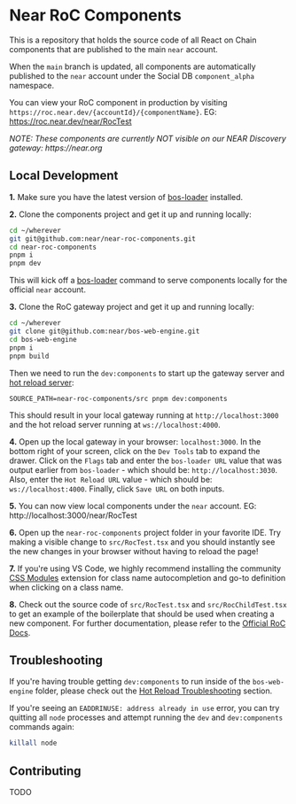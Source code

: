 # Near RoC Components

This is a repository that holds the source code of all React on Chain components that are published to the main `near` account.

When the `main` branch is updated, all components are automatically published to the `near` account under the Social DB `component_alpha` namespace.

You can view your RoC component in production by visiting `https://roc.near.dev/{accountId}/{componentName}`. EG: https://roc.near.dev/near/RocTest

_NOTE: These components are currently NOT visible on our NEAR Discovery gateway: https://near.org_

## Local Development

**1.** Make sure you have the latest version of [bos-loader](https://github.com/near/bos-loader/releases) installed.

**2.** Clone the components project and get it up and running locally:

```bash
cd ~/wherever
git git@github.com:near/near-roc-components.git
cd near-roc-components
pnpm i
pnpm dev
```

This will kick off a [bos-loader](https://github.com/near/bos-loader) command to serve components locally for the official `near` account.

**3.** Clone the RoC gateway project and get it up and running locally:

```bash
cd ~/wherever
git clone git@github.com:near/bos-web-engine.git
cd bos-web-engine
pnpm i
pnpm build
```

Then we need to run the `dev:components` to start up the gateway server and [hot reload server](https://github.com/near/bos-web-engine/blob/main/packages/hot-reload-server/README.md):

```
SOURCE_PATH=near-roc-components/src pnpm dev:components
```

This should result in your local gateway running at `http://localhost:3000` and the hot reload server running at `ws://localhost:4000`.

**4.** Open up the local gateway in your browser: `localhost:3000`. In the bottom right of your screen, click on the `Dev Tools` tab to expand the drawer. Click on the `Flags` tab and enter the `bos-loader URL` value that was output earlier from `bos-loader` - which should be: `http://localhost:3030`. Also, enter the `Hot Reload URL` value - which should be: `ws://localhost:4000`. Finally, click `Save URL` on both inputs.

**5.** You can now view local components under the `near` account. EG: http://localhost:3000/near/RocTest

**6.** Open up the `near-roc-components` project folder in your favorite IDE. Try making a visible change to `src/RocTest.tsx` and you should instantly see the new changes in your browser without having to reload the page!

**7.** If you're using VS Code, we highly recommend installing the community [CSS Modules](https://marketplace.visualstudio.com/items?itemName=clinyong.vscode-css-modules) extension for class name autocompletion and go-to definition when clicking on a class name.

**8.** Check out the source code of `src/RocTest.tsx` and `src/RocChildTest.tsx` to get an example of the boilerplate that should be used when creating a new component. For further documentation, please refer to the [Official RoC Docs](https://roc-docs.near.dev/).

## Troubleshooting

If you're having trouble getting `dev:components` to run inside of the `bos-web-engine` folder, please check out the [Hot Reload Troubleshooting](https://github.com/near/bos-web-engine/blob/main/packages/hot-reload-server/README.md#troubleshooting) section.

If you're seeing an `EADDRINUSE: address already in use` error, you can try quitting all `node` processes and attempt running the `dev` and `dev:components` commands again:

```bash
killall node
```

## Contributing

TODO
